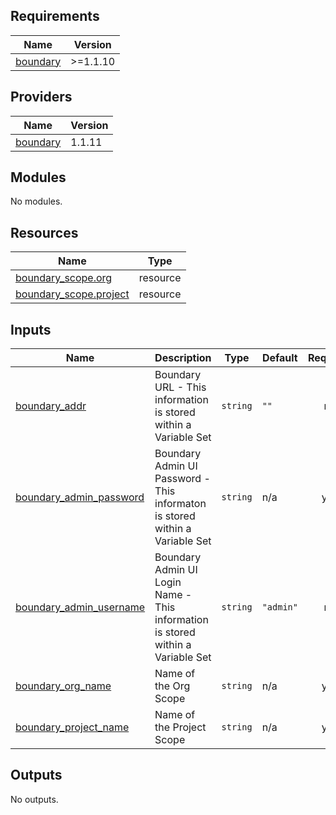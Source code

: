 ## Requirements

| Name | Version |
|------|---------|
| <a name="requirement_boundary"></a> [boundary](#requirement\_boundary) | >=1.1.10 |

## Providers

| Name | Version |
|------|---------|
| <a name="provider_boundary"></a> [boundary](#provider\_boundary) | 1.1.11 |

## Modules

No modules.

## Resources

| Name | Type |
|------|------|
| [boundary_scope.org](https://registry.terraform.io/providers/hashicorp/boundary/latest/docs/resources/scope) | resource |
| [boundary_scope.project](https://registry.terraform.io/providers/hashicorp/boundary/latest/docs/resources/scope) | resource |

## Inputs

| Name | Description | Type | Default | Required |
|------|-------------|------|---------|:--------:|
| <a name="input_boundary_addr"></a> [boundary\_addr](#input\_boundary\_addr) | Boundary URL - This information is stored within a Variable Set | `string` | `""` | no |
| <a name="input_boundary_admin_password"></a> [boundary\_admin\_password](#input\_boundary\_admin\_password) | Boundary Admin UI Password - This informaton is stored within a Variable Set | `string` | n/a | yes |
| <a name="input_boundary_admin_username"></a> [boundary\_admin\_username](#input\_boundary\_admin\_username) | Boundary Admin UI Login Name - This information is stored within a Variable Set | `string` | `"admin"` | no |
| <a name="input_boundary_org_name"></a> [boundary\_org\_name](#input\_boundary\_org\_name) | Name of the Org Scope | `string` | n/a | yes |
| <a name="input_boundary_project_name"></a> [boundary\_project\_name](#input\_boundary\_project\_name) | Name of the Project Scope | `string` | n/a | yes |

## Outputs

No outputs.
